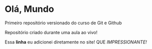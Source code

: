 # Olá, Mundo
 Primeiro repositório versionado do curso de Git e Github

Repositório criado durante uma aula ao vivo!

Essa **linha** eu adicionei diretamente no site! QUE *IMPRESSIONANTE!*
